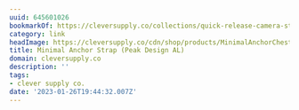 ```yaml
---
uuid: 645601026
bookmarkOf: https://cleversupply.co/collections/quick-release-camera-straps/products/minimal-anchor-camera-strap-peak
category: link
headImage: https://cleversupply.co/cdn/shop/products/MinimalAnchorChestWhiteBG-1.jpg?v=1692624673
title: Minimal Anchor Strap (Peak Design AL)
domain: cleversupply.co
description: ''
tags:
- clever supply co.
date: '2023-01-26T19:44:32.007Z'
---
```



